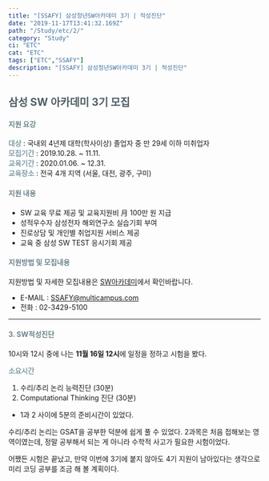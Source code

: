 ```yaml
---
title: "[SSAFY] 삼성청년SW아카데미 3기 | 적성진단"
date: "2019-11-17T13:41:32.169Z"
path: "/Study/etc/2/"
category: "Study"
ci: "ETC"
cat: "ETC"
tags: ["ETC","SSAFY"]
description: "[SSAFY] 삼성청년SW아카데미 3기 | 적성진단"
---
```


## <span style="color:#505F66">삼성 SW 아카데미 3기 모집</span>  

#### <span style="color:#6D838C">지원 요강</span>

**<span style="color:#819BA6">대상</span>** : 국내외 4년제 대학(학사이상) 졸업자 중 만 29세 이하 미취업자  
**<span style="color:#819BA6">모집기간</span>** : 2019.10.28. ~ 11.11.  
**<span style="color:#819BA6">교육기간</span>** : 2020.01.06. ~ 12.31.  
**<span style="color:#819BA6">교육장소</span>** : 전국 4개 지역 (서울, 대전, 광주, 구미)  

#### <span style="color:#6D838C">지원 내용</span>  

* SW 교육 무료 제공 및 교육지원비 月 100만 원 지급  
* 성적우수자 삼성전자 해외연구소 실습기회 부여  
* 진로상담 및 개인별 취업지원 서비스 제공  
* 교육 중 삼성 SW TEST 응시기회 제공  

#### <span style="color:#6D838C">지원방법 및 모집내용</span>  

지원방법 및 자세한 모집내용은 [SW아카데미](www.SSAFY.com)에서 확인바랍니다.  

* E-MAIL : SSAFY@multicampus.com  
* 전화 : 02-3429-5100  

<hr>


#### <span style="color:#6D838C">3. SW적성진단 </span>  

10시와 12시 중에 나는 **11월 16일 12시**에 일정을 정하고 시험을 봤다.


**<span style="color:#819BA6">소요시간</span>**  

1. 수리/추리 논리 능력진단 (30분)  
2. Computational Thinking 진단 (30분)  

* 1과 2 사이에 5분의 준비시간이 있었다. 

수리/추리 논리는 GSAT을 공부한 덕분에 쉽게 풀 수 있었다.
2과목은 처음 접해보는 영역이였는데, 정말 공부해서 되는 게 아니라 수학적 사고가 필요한 시험이었다.


어쨌든 시험은 끝났고, 만약 이번에 3기에 붙지 않아도 4기 지원이 남아있다는 생각으로 미리 코딩 공부를 조금 해 볼 계획이다.